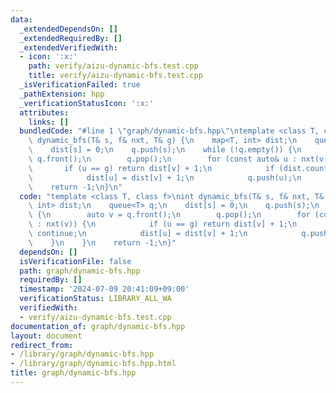 ```yaml
---
data:
  _extendedDependsOn: []
  _extendedRequiredBy: []
  _extendedVerifiedWith:
  - icon: ':x:'
    path: verify/aizu-dynamic-bfs.test.cpp
    title: verify/aizu-dynamic-bfs.test.cpp
  _isVerificationFailed: true
  _pathExtension: hpp
  _verificationStatusIcon: ':x:'
  attributes:
    links: []
  bundledCode: "#line 1 \"graph/dynamic-bfs.hpp\"\ntemplate <class T, class f>\nint\
    \ dynamic_bfs(T& s, f& nxt, T& g) {\n    map<T, int> dist;\n    queue<T> q;\n\
    \    dist[s] = 0;\n    q.push(s);\n    while (!q.empty()) {\n        auto v =\
    \ q.front();\n        q.pop();\n        for (const auto& u : nxt(v)) {\n     \
    \       if (u == g) return dist[v] + 1;\n            if (dist.count(u)) continue;\n\
    \            dist[u] = dist[v] + 1;\n            q.push(u);\n        }\n    }\n\
    \    return -1;\n}\n"
  code: "template <class T, class f>\nint dynamic_bfs(T& s, f& nxt, T& g) {\n    map<T,\
    \ int> dist;\n    queue<T> q;\n    dist[s] = 0;\n    q.push(s);\n    while (!q.empty())\
    \ {\n        auto v = q.front();\n        q.pop();\n        for (const auto& u\
    \ : nxt(v)) {\n            if (u == g) return dist[v] + 1;\n            if (dist.count(u))\
    \ continue;\n            dist[u] = dist[v] + 1;\n            q.push(u);\n    \
    \    }\n    }\n    return -1;\n}"
  dependsOn: []
  isVerificationFile: false
  path: graph/dynamic-bfs.hpp
  requiredBy: []
  timestamp: '2024-07-09 20:41:09+09:00'
  verificationStatus: LIBRARY_ALL_WA
  verifiedWith:
  - verify/aizu-dynamic-bfs.test.cpp
documentation_of: graph/dynamic-bfs.hpp
layout: document
redirect_from:
- /library/graph/dynamic-bfs.hpp
- /library/graph/dynamic-bfs.hpp.html
title: graph/dynamic-bfs.hpp
---
```

